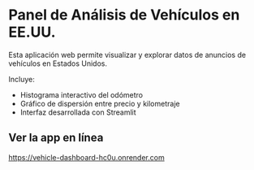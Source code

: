 # Panel de Análisis de Vehículos en EE.UU.

Esta aplicación web permite visualizar y explorar datos de anuncios de vehículos en Estados Unidos. 

Incluye:
- Histograma interactivo del odómetro
- Gráfico de dispersión entre precio y kilometraje
- Interfaz desarrollada con Streamlit

## Ver la app en línea
https://vehicle-dashboard-hc0u.onrender.com
